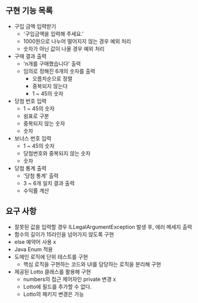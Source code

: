 ## 구현 기능 목록
- 구입 금액 입력받기
  - '구입금액을 입력해 주세요.'
  - 1000원으로 나누어 떨어지지 않는 경우 예외 처리
  - 숫자가 아닌 값이 나올 경우 예외 처리
- 구매 결과 출력
  - 'n개를 구매했습니다' 출력
  - 임의로 정해진 6개의 숫자를 출력
    - 오름차순으로 정렬
    - 중복되지 않는다
    - 1 ~ 45의 숫자
- 당첨 번호 입력
    - 1 ~ 45의 숫자
    - 쉼표로 구분
    - 중복되지 않는 숫자
    - 숫자
- 보너스 번호 입력
  - 1 ~ 45의 숫자
  - 당첨번호와 중복되지 않는 숫자
  - 숫자
- 당첨 통계 출력
  - '당첨 통계' 출력
  - 3 ~ 6개 일치 결과 출력
  - 수익률 계산

## 요구 사항
- 잘못된 값을 입력할 경우 ILLegalArgumentException 발생 후, 에러 메세지 출력
- 함수의 길이가 15라인을 넘어가지 않도록 구현
- else 예약어 사용 x
- Java Enum 적용
- 도메인 로직에 단위 테스트를 구현
  - 핵심 로직을 구현하는 코드와 UI를 담당하는 로직을 분리해 구현
- 제공된 Lotto 클래스를 활용해 구현
  - numbers의 접근 제어자인 private 변경 x
  - Lotto에 필드를 추가할 수 없다.
  - Lotto의 패키지 변경은 가능